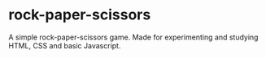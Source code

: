 # rock-paper-scissors
A simple rock-paper-scissors game. Made for experimenting and studying HTML, CSS and basic Javascript.
